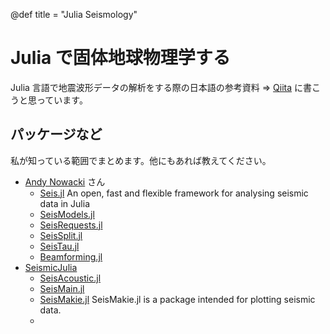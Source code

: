 @def title = "Julia Seismology"

# Julia で固体地球物理学する

Julia 言語で地震波形データの解析をする際の日本語の参考資料 ⇒ [Qiita](https://qiita.com/ytseis) に書こうと思っています。

## パッケージなど

私が知っている範囲でまとめます。他にもあれば教えてください。

- [Andy Nowacki](https://github.com/anowacki) さん
  - [Seis.jl](https://github.com/anowacki/seis.jl) An open, fast and flexible framework for analysing seismic data in Julia
  - [SeisModels.jl](https://github.com/anowacki/SeisModels.jl)
  - [SeisRequests.jl](https://github.com/anowacki/SeisRequests.jl)
  - [SeisSplit.jl](https://github.com/anowacki/SeisSplit.jl)
  - [SeisTau.jl](https://github.com/anowacki/SeisTau.jl)
  - [Beamforming.jl](https://github.com/anowacki/Beamforming.jl)
- [SeismicJulia](https://github.com/SeismicJulia)
  - [SeisAcoustic.jl](https://github.com/SeismicJulia/SeisAcoustic.jl)
  - [SeisMain.jl](https://github.com/SeismicJulia/SeisMain.jl)
  - [SeisMakie.jl](https://github.com/SeismicJulia/SeisMakie.jl.git)
    SeisMakie.jl is a package intended for plotting seismic data.
  -
